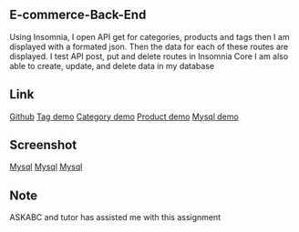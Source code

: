 ## E-commerce-Back-End

Using Insomnia, I open API get for categories, products and tags
then I am displayed with a formated json.
Then the data for each of these routes are displayed.
I test API post, put and delete routes in Insomnia Core
I am also able to create, update, and delete data in my database

## Link

[Github](https://github.com/siahmoymajid/E-commerce-Back-End)
[Tag demo]( https://drive.google.com/file/d/1oWCmh2uSv3Il0RVI8ERa3a91FuYgHyXw/view)
[Category demo](https://drive.google.com/file/d/1K-QQ6-aMyAicjSGHrtpsdMp0zTodfIf1/view)
[Product demo]( )
[Mysql demo](https://drive.google.com/file/d/14l7aKYUqJRjGQCDI_tD4GmVhLpdKPqOG/view )

## Screenshot

[Mysql](./Develop/images/mysql1.PNG)
[Mysql](./Develop/images/mysql2.PNG)
[Mysql](./Develop/images/mysql3.PNG)

## Note

ASKABC and tutor has assisted me with this assignment
